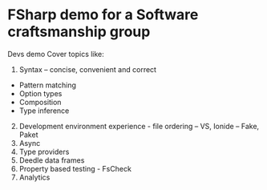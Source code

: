 # FSharp demo for a Software craftsmanship group
Devs demo
Cover topics like:
1. Syntax – concise, convenient and correct
  * Pattern matching
  * Option types
  * Composition
  * Type inference
2. Development environment experience - file ordering – VS, Ionide – Fake, Paket
3. Async
4. Type providers
5. Deedle data frames
6. Property based testing - FsCheck
7. Analytics
